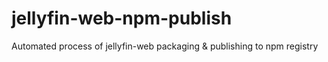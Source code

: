 # jellyfin-web-npm-publish
Automated process of jellyfin-web packaging &amp; publishing to npm registry
